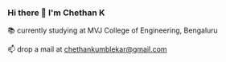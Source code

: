 ### Hi there 👋 I'm Chethan K
📚 currently studying at MVJ College of Engineering, Bengaluru

📫 drop a mail at chethankumblekar@gmail.com

